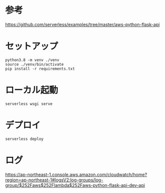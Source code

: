 # 参考
https://github.com/serverless/examples/tree/master/aws-python-flask-api

# セットアップ

```
python3.8 -m venv ./venv
source ./venv/bin/activate
pip install -r requirements.txt
```

# ローカル起動

```
serverless wsgi serve
```

# デプロイ

```
serverless deploy
```

# ログ
https://ap-northeast-1.console.aws.amazon.com/cloudwatch/home?region=ap-northeast-1#logsV2:log-groups/log-group/$252Faws$252Flambda$252Faws-python-flask-api-dev-api